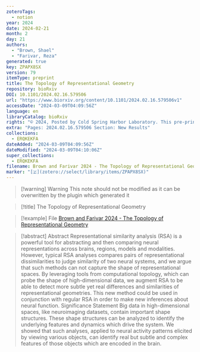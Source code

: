 ```yaml
---
zoteroTags:
  - notion
year: 2024
date: 2024-02-21
month: 2
day: 21
authors:
  - "Brown, Shael"
  - "Farivar, Reza"
generated: true
key: ZPAPX8SX
version: 79
itemType: preprint
title: The Topology of Representational Geometry
repository: bioRxiv
DOI: 10.1101/2024.02.16.579506
url: "https://www.biorxiv.org/content/10.1101/2024.02.16.579506v1"
accessDate: "2024-03-09T04:09:56Z"
language: en
libraryCatalog: bioRxiv
rights: "© 2024, Posted by Cold Spring Harbor Laboratory. This pre-print is available under a Creative Commons License (Attribution-NoDerivs 4.0 International), CC BY-ND 4.0, as described at http://creativecommons.org/licenses/by-nd/4.0/"
extra: "Pages: 2024.02.16.579506 Section: New Results"
collections:
  - ERQKEKFA
dateAdded: "2024-03-09T04:09:56Z"
dateModified: "2024-03-09T04:10:06Z"
super_collections:
  - ERQKEKFA
filename: Brown and Farivar 2024 - The Topology of Representational Geometry
marker: "[🇿](zotero://select/library/items/ZPAPX8SX)"
---
```


>[!warning] Warning
> This note should not be modified as it can be overwritten by the plugin which generated it

> [!title] The Topology of Representational Geometry

> [!example] File
> [Brown and Farivar 2024 - The Topology of Representational Geometry](Brown%20and%20Farivar%202024%20-%20The%20Topology%20of%20Representational%20Geometry.pdf)

> [!abstract] Abstract
> Representational similarity analysis (RSA) is a powerful tool for abstracting and then comparing neural representations across brains, regions, models and modalities. However, typical RSA analyses compares pairs of representational dissimilarities to judge similarity of two neural systems, and we argue that such methods can not capture the shape of representational spaces. By leveraging tools from computational topology, which can probe the shape of high-dimensional data, we augment RSA to be able to detect more subtle yet real differences and similarities of representational geometries. This new method could be used in conjunction with regular RSA in order to make new inferences about neural function.
> Significance Statement Big data in high-dimensional spaces, like neuroimaging datasets, contain important shape structures. These shape structures can be analyzed to identify the underlying features and dynamics which drive the system. We showed that such analyses, applied to neural activity patterns elicited by viewing various objects, can identify real but subtle and complex features of those objects which are encoded in the brain.

